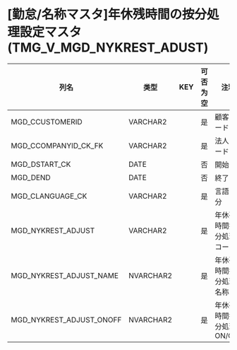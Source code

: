 # [勤怠/名称マスタ]年休残時間の按分処理設定マスタ(TMG_V_MGD_NYKREST_ADUST)
| 列名   | 类型   | KEY  | 可否为空 | 注释   |
| ---- | ---- | ---- | ---- | ---- |
|MGD_CCUSTOMERID|VARCHAR2||是|顧客コード|
|MGD_CCOMPANYID_CK_FK|VARCHAR2||是|法人コード|
|MGD_DSTART_CK|DATE||否|開始日|
|MGD_DEND|DATE||否|終了日|
|MGD_CLANGUAGE_CK|VARCHAR2||是|言語区分|
|MGD_NYKREST_ADJUST|VARCHAR2||是|年休残時間按分処理コード|
|MGD_NYKREST_ADJUST_NAME|NVARCHAR2||是|年休残時間按分処理名称|
|MGD_NYKREST_ADJUST_ONOFF|NVARCHAR2||是|年休残時間按分処理ON/OFF|
